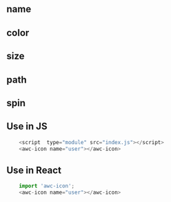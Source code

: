 ## name
<awc-icon name="user"></awc-icon>

## color
<awc-icon name="user" color="orangered"></awc-icon>

## size
<awc-icon name="user" size="50" onclick="onClick(event)"></awc-icon>

## path
<awc-icon size="40" view="48"
    path="M40 10H21.76L20 4H8C5.8 4 4 5.8 4 8v26c0 2.2 1.8 4 4 4h14l2 6h16c2.2 0 4-1.8 4-4V14c0-2.2-1.8-4-4-4zM14.33 29.17c-4.51 0-8.17-3.67-8.17-8.17s3.67-8.17 8.17-8.17c2.08 0 3.97.74 5.47 2.13l.13.13-2.44 2.36-.12-.11c-.57-.54-1.56-1.17-3.04-1.17-2.62 0-4.75 2.17-4.75 4.84s2.13 4.84 4.75 4.84c2.74 0 3.93-1.75 4.25-2.92h-4.42v-3.1h7.9l.03.14c.08.42.11.79.11 1.21-.01 4.71-3.24 7.99-7.87 7.99zm12.07-3.4c.67 1.2 1.48 2.35 2.38 3.4l-1.07 1.06-1.31-4.46zm1.54-1.54h-1.98l-.61-2.08h7.99s-.68 2.63-3.12 5.47c-1.07-1.23-1.81-2.43-2.28-3.39zM42 40c0 1.1-.9 2-2 2H26l4-4-1.63-5.53 1.84-1.84L35.58 36l1.46-1.46-5.41-5.37c1.8-2.07 3.2-4.5 3.83-7.01H38v-2.08h-7.27V18h-2.08v2.08h-3.92L22.35 12H40c1.1 0 2 .9 2 2v26z">
</awc-icon>

## spin
<awc-icon size="40" name="reload" spin color="orangered"></awc-icon>


## Use in JS
```js
    <script  type="module" src="index.js"></script>
    <awc-icon name="user"></awc-icon>
```

## Use in React
```js
    import 'awc-icon';
    <awc-icon name="user"></awc-icon>
```

